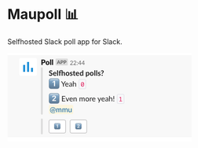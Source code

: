 # Maupoll 📊
Selfhosted Slack poll app for Slack. 

![](https://raw.githubusercontent.com/mauran/maupoll/master/docs/demo.png)
